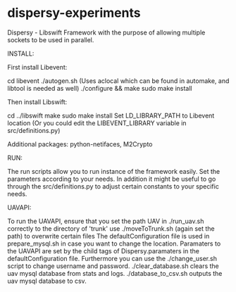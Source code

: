 dispersy-experiments
====================

Dispersy - Libswift Framework with the purpose of allowing multiple sockets to be used in parallel.

INSTALL:

First install Libevent:

cd libevent
./autogen.sh (Uses aclocal which can be found in automake, and libtool is needed as well)
./configure && make
sudo make install

Then install Libswift:

cd ../libswift
make
sudo make install
Set LD_LIBRARY_PATH to Libevent location (Or you could edit the LIBEVENT_LIBRARY variable in src/definitions.py)

Additional packages:
python-netifaces, M2Crypto

RUN:

The run scripts allow you to run instance of the framework easily. Set the parameters according to your needs.
In addition it might be useful to go through the src/definitions.py to adjust certain constants to your specific needs.

UAVAPI:

To run the UAVAPI, ensure that you set the path UAV in ./run_uav.sh correctly to the directory of 'trunk'
use ./moveToTrunk.sh (again set the path) to overwrite certain files
The defaultConfiguration file is used in prepare_mysql.sh in case you want to change the location. 
Paramaters to the UAVAPI are set by the child tags of Dispersy.paramaters in the defaultConfiguration file.
Furthermore you can use the ./change_user.sh script to change username and password.
./clear_database.sh clears the uav mysql database from stats and logs.
./database_to_csv.sh outputs the uav mysql database to csv.
